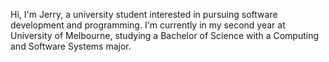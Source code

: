 Hi, I'm Jerry, a university student interested in pursuing software development and programming. I'm currently in my second year at University of Melbourne, studying a Bachelor of Science with a Computing and Software Systems major.
